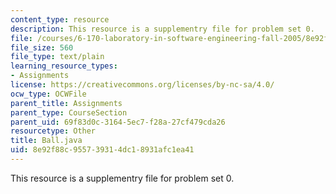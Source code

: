 ```yaml
---
content_type: resource
description: This resource is a supplementry file for problem set 0.
file: /courses/6-170-laboratory-in-software-engineering-fall-2005/8e92f88c955739314dc18931afc1ea41_Ball.java
file_size: 560
file_type: text/plain
learning_resource_types:
- Assignments
license: https://creativecommons.org/licenses/by-nc-sa/4.0/
ocw_type: OCWFile
parent_title: Assignments
parent_type: CourseSection
parent_uid: 69f83d0c-3164-5ec7-f28a-27cf479cda26
resourcetype: Other
title: Ball.java
uid: 8e92f88c-9557-3931-4dc1-8931afc1ea41
---
```

This resource is a supplementry file for problem set 0.